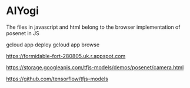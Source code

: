 # AIYogi
The files in javascript and html belong to the browser implementation of posenet in JS


gcloud app deploy
gcloud app browse

https://formidable-fort-280805.uk.r.appspot.com

https://storage.googleapis.com/tfjs-models/demos/posenet/camera.html

https://github.com/tensorflow/tfjs-models
